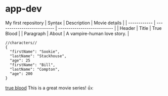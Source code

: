 # app-dev
My first repository
| Syntax       | Description                 | Movie details               |
| ------------ | --------------------------- | --------------------------- |
| Header       | Title                       | True Blood                  |
| Paragraph    | About                       | A vampire-human love story. | 


```
//characters//
{
  "firstName": "Sookie",
  "lastName": "Stackhouse",
  "age": 25
  "firstName": "Bill",
  "lastName": "Compton",
  "age": 200
}
```
[true blood](https://www.netflix.com/search?q=tru&jbv=70157135)
This is a great movie series!  👍:
